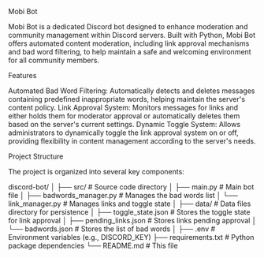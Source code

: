 Mobi Bot

Mobi Bot is a dedicated Discord bot designed to enhance moderation and community management within Discord servers. Built with Python, Mobi Bot offers automated content moderation, including link approval mechanisms and bad word filtering, to help maintain a safe and welcoming environment for all community members.

Features

Automated Bad Word Filtering: Automatically detects and deletes messages containing predefined inappropriate words, helping maintain the server's content policy.
Link Approval System: Monitors messages for links and either holds them for moderator approval or automatically deletes them based on the server's current settings.
Dynamic Toggle System: Allows administrators to dynamically toggle the link approval system on or off, providing flexibility in content management according to the server's needs.

Project Structure

The project is organized into several key components:

discord-bot/
│
├── src/                        # Source code directory
│   ├── main.py                 # Main bot file
│   ├── badwords_manager.py     # Manages the bad words list
│   └── link_manager.py         # Manages links and toggle state
│
├── data/                       # Data files directory for persistence
│   ├── toggle_state.json       # Stores the toggle state for link approval
│   ├── pending_links.json      # Stores links pending approval
│   └── badwords.json           # Stores the list of bad words
│
├── .env                        # Environment variables (e.g., DISCORD_KEY)
├── requirements.txt            # Python package dependencies
└── README.md                   # This file

